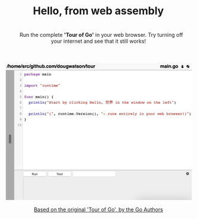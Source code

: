 <center>
<h1>Hello, from web assembly</h1>
<p style="padding:20px">
&nbsp;&nbsp;&nbsp;&nbsp;<span id="home/src/github.com/gocoderpro/tour">Run the complete <b>'Tour of Go'</b> in your web browser. Try turning off your internet and see that it still works!<span>
<br><br>

[<img target="_blank" src="static/img/gocoder.png">](http://app.gocoder.io)

  <a href="https://go.dev/tour/welcome/1">Based on the original 'Tour of Go', by the Go Authors</a>
<p>
</center>  
